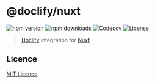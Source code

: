 # @doclify/nuxt

[![npm version][npm-version-src]][npm-version-href]
[![npm downloads][npm-downloads-src]][npm-downloads-href]
[![Codecov][codecov-src]][codecov-href]
[![License][license-src]][license-href]

> [Doclify](https://doclify.io/) integration for [Nuxt](https://v3.nuxtjs.org)


## Licence

[MIT Licence](./LICENCE)

<!-- Badges -->

[npm-version-src]: https://img.shields.io/npm/v/@doclify/nuxt/latest.svg
[npm-version-href]: https://npmjs.com/package/@doclify/nuxt
[npm-downloads-src]: https://img.shields.io/npm/dm/@doclify/nuxt.svg
[npm-downloads-href]: https://npmjs.com/package/@doclify/nuxt
[codecov-src]: https://img.shields.io/codecov/c/github/doclify/doclify-nuxt.svg
[codecov-href]: https://codecov.io/gh/doclify/doclify-nuxt
[license-src]: https://img.shields.io/npm/l/@doclify/nuxt.svg
[license-href]: https://npmjs.com/package/@doclify/nuxt
